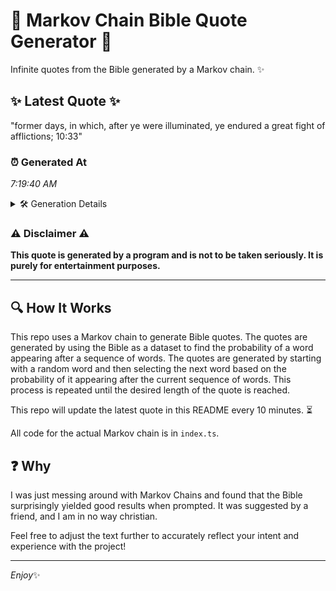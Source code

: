 # 📖 Markov Chain Bible Quote Generator 📖

Infinite quotes from the Bible generated by a Markov chain. ✨

## ✨ Latest Quote ✨
"former days, in which, after ye were illuminated, ye endured a great fight of afflictions; 10:33"

### ⏰ Generated At
*7:19:40 AM*

<details>
    <summary>🛠️ Generation Details</summary>
    <p>
        <strong>🌱 Seed:</strong> former<br>
        <strong>🔄 Iterations:</strong> 15<br>
        <strong>📜 Context History:</strong><br>[ former ]: days,<br>[ former, days, ]: in<br>[ former, days,, in ]: which,<br>[ former, days,, in, which, ]: after<br>[ former, days,, in, which,, after ]: ye<br>[ former, days,, in, which,, after, ye ]: were<br>[ days,, in, which,, after, ye, were ]: illuminated,<br>[ in, which,, after, ye, were, illuminated, ]: ye<br>[ which,, after, ye, were, illuminated,, ye ]: endured<br>[ after, ye, were, illuminated,, ye, endured ]: a<br>[ ye, were, illuminated,, ye, endured, a ]: great<br>[ were, illuminated,, ye, endured, a, great ]: fight<br>[ illuminated,, ye, endured, a, great, fight ]: of<br>[ ye, endured, a, great, fight, of ]: afflictions;<br>[ endured, a, great, fight, of, afflictions; ]: 10:33<br>
    </p>
</details>

### ⚠️ Disclaimer ⚠️
**This quote is generated by a program and is not to be taken seriously. It is purely for entertainment purposes.**

---

## 🔍 How It Works

This repo uses a Markov chain to generate Bible quotes. The quotes are generated by using the Bible as a dataset to find the probability of a word appearing after a sequence of words. The quotes are generated by starting with a random word and then selecting the next word based on the probability of it appearing after the current sequence of words. This process is repeated until the desired length of the quote is reached.

This repo will update the latest quote in this README every 10 minutes. ⏳

All code for the actual Markov chain is in `index.ts`.

## ❓ Why

I was just messing around with Markov Chains and found that the Bible surprisingly yielded good results when prompted. 
It was suggested by a friend, and I am in no way christian.

Feel free to adjust the text further to accurately reflect your intent and experience with the project!

---

*Enjoy*✨
